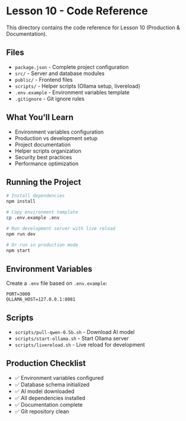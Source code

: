 # Lesson 10 - Code Reference

This directory contains the code reference for Lesson 10 (Production & Documentation).

## Files

- `package.json` - Complete project configuration
- `src/` - Server and database modules
- `public/` - Frontend files
- `scripts/` - Helper scripts (Ollama setup, livereload)
- `.env.example` - Environment variables template
- `.gitignore` - Git ignore rules

## What You'll Learn

- Environment variables configuration
- Production vs development setup
- Project documentation
- Helper scripts organization
- Security best practices
- Performance optimization

## Running the Project

```bash
# Install dependencies
npm install

# Copy environment template
cp .env.example .env

# Run development server with live reload
npm run dev

# Or run in production mode
npm start
```

## Environment Variables

Create a `.env` file based on `.env.example`:

```env
PORT=3000
OLLAMA_HOST=127.0.0.1:8081
```

## Scripts

- `scripts/pull-qwen-0.5b.sh` - Download AI model
- `scripts/start-ollama.sh` - Start Ollama server
- `scripts/livereload.sh` - Live reload for development

## Production Checklist

- ✅ Environment variables configured
- ✅ Database schema initialized
- ✅ AI model downloaded
- ✅ All dependencies installed
- ✅ Documentation complete
- ✅ Git repository clean
